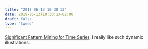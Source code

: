```yaml
---
title: "2019 06 13 10 30 13"
date: 2019-06-13T10:30:13+02:00
draft: false
type: "tweet"
---
```

[Significant Pattern Mining for Time Series](https://christian.bock.ml/posts/significant_shapelets/). I really like such dynamic illustrations.
